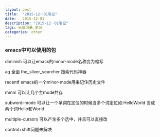 ```yaml
---
layout: post
title:  "2015-12－01笔记"
date:   2015-12-01
description: "2015-12－01笔记"
tags: 头脑风暴,笔记
categories: other
---
```


### emacs中可以使用的包
diminish 可以让emacs的minor-mode名称变为缩写

ag 全面 the_silver_searcher 搜索代码神器

recentf emacs的一个minor-mode用来记住历史文件

mmm 可以让几个主mode共存

subword-mode 可以让一个单词在定位的时候当多个词定位如:HelloWorld 当成两个词Hello和World

multiple-cursors 可以产生多个选中，并且可以直接改

control+shift问题未解决
